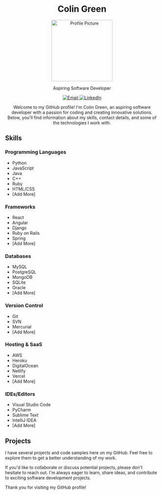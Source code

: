 <!-- Header Section -->
<h1 align="center">Colin Green</h1>

<p align="center">
  <img src="profile_picture.jpg" width="200" height="200" alt="Profile Picture">
</p>

<p align="center">Aspiring Software Developer</p>

<!-- Contact Section -->
<div align="center">
  <a href="mailto:cgreen@example.com">
    <img src="https://img.shields.io/badge/Email-cgreen@example.com-<COLOR>" alt="Email">
  </a>
  <a href="https://www.linkedin.com/in/colingreen">
    <img src="https://img.shields.io/badge/LinkedIn-Connect-blue" alt="LinkedIn">
  </a>
</div>

<!-- Introduction Section -->
<p align="center">Welcome to my GitHub profile! I'm Colin Green, an aspiring software developer with a passion for coding and creating innovative solutions. Below, you'll find information about my skills, contact details, and some of the technologies I work with.</p>

<!-- Skills Section -->
## Skills

### Programming Languages
- Python
- JavaScript
- Java
- C++
- Ruby
- HTML/CSS
- [Add More]

### Frameworks
- React
- Angular
- Django
- Ruby on Rails
- Spring
- [Add More]

### Databases
- MySQL
- PostgreSQL
- MongoDB
- SQLite
- Oracle
- [Add More]

### Version Control
- Git
- SVN
- Mercurial
- [Add More]

### Hosting & SaaS
- AWS
- Heroku
- DigitalOcean
- Netlify
- Vercel
- [Add More]

### IDEs/Editors
- Visual Studio Code
- PyCharm
- Sublime Text
- IntelliJ IDEA
- [Add More]

<!-- Projects Section -->
## Projects

I have several projects and code samples here on my GitHub. Feel free to explore them to get a better understanding of my work.

If you'd like to collaborate or discuss potential projects, please don't hesitate to reach out. I'm always eager to learn, share ideas, and contribute to exciting software development projects.

Thank you for visiting my GitHub profile!

